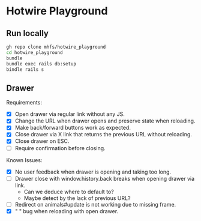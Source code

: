 # Hotwire Playground

## Run locally

```bash
gh repo clone mhfs/hotwire_playground
cd hotwire_playground
bundle
bundle exec rails db:setup
bindle rails s
```

## Drawer

Requirements:
- [x] Open drawer via regular link without any JS.
- [x] Change the URL when drawer opens and preserve state when reloading.
- [x] Make back/forward buttons work as expected.
- [x] Close drawer via X link that returns the previous URL without reloading.
- [x] Close drawer on ESC.
- [ ] Require confirmation before closing.

Known Issues:
- [x] No user feedback when drawer is opening and taking too long.
- [ ] Drawer close with window.history.back breaks when opening drawer via link.
    - Can we deduce where to default to?
    - Maybe detect by the lack of previous URL?
- [ ] Redirect on animals#update is not working due to missing frame.
- [x] "</div> </div>" bug when reloading with open drawer.
